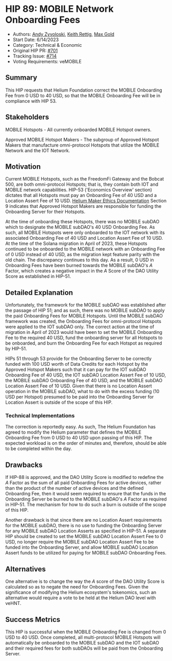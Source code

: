 # HIP 89: MOBILE Network Onboarding Fees 
- Authors: [Andy Zyvoloski](https://github.com/heatedlime), [Keith Rettig](https://github.com/keithrettig), [Max Gold](https://github.com/MaxGold91)
- Start Date: 6/14/2023
- Category: Technical & Economic
- Original HIP PR: [#701](https://github.com/helium/HIP/pull/701)
- Tracking Issue: [#714](https://github.com/helium/HIP/issues/714)
- Voting Requirements: veMOBILE

## Summary
This HIP requests that Helium Foundation correct the MOBILE Onboarding Fee from 0 USD to 40 USD, so that the MOBILE Onboarding Fee will be in compliance with HIP 53. 

## Stakeholders
MOBILE Hotspots - All currently onboarded MOBILE Hotspot owners. 

Approved MOBILE Hotspot Makers - The subgroup of Approved Hotspot Makers that manufacture omni-protocol Hotspots that utilize the MOBILE Network and the IOT Network.  

## Motivation
Current MOBILE Hotspots, such as the FreedomFi Gateway and the Bobcat 500, are both omni-protocol Hotspots; that is, they contain both IOT and MOBILE network capabilities.  HIP-53 ('Economics Overview' section) dictates that all Hotspots must pay an Onboarding Fee of 40 USD and a Location Assert Fee of 10 USD.  [Helium Maker Ethics Documentation](https://docs.helium.com/hotspot-makers/maker-ethics/)  Section 9 indicates that Approved Hotspot Makers are responsible for funding the Onboarding Server for their Hotspots.

At the time of onboarding these Hotspots, there was no MOBILE subDAO which to designate the MOBILE subDAO's 40 USD Onboarding Fee.  As such, all MOBILE Hotspots were only onboarded to the IOT network with its associated Onboarding Fee of 40 USD and Location Assert Fee of 10 USD.  At the time of the Solana migration in April of 2023, these Hotspots continued to be onboarded to the MOBILE network with an Onboarding Fee of 0 USD instead of 40 USD, as the migration kept feature parity with the old chain.  The discrepancy continues to this day.  As a result, 0 USD in Onboarding Fees have been burned towards the MOBILE subDAO's $A$ Factor, which creates a negative impact in the $A$ Score of the DAO Utility Score as established in HIP-51.

## Detailed Explanation
Unfortunately, the framework for the MOBILE subDAO was established after the passage of HIP 51; and as such, there was no MOBILE subDAO to apply the paid Onboarding Fees for MOBILE Hotspots.  Until the MOBILE subDAO framework was created, the Onboarding Fees for omni-protocol Hotspots were applied to the IOT subDAO only.  The correct action at the time of migration in April of 2023 would have been to set the MOBILE Onboarding Fee to the required 40 USD, fund the onboarding server for all Hotspots to be onboarded, and burn the Onboarding Fee for each Hotspot as required by HIP-51.

HIPs 51 through 53 provide for the Onboarding Server to be correctly funded with 100 USD worth of Data Credits for each Hotspot by the Approved Hotspot Makers such that it can pay for the IOT subDAO Onboarding Fee of 40 USD, the IOT subDAO Location Assert Fee of 10 USD, the MOBILE subDAO Onboarding Fee of 40 USD, and the MOBILE subDAO Location Assert Fee of 10 USD.  Given that there is no Location Assert operation in the MOBILE subDAO, what to do with the excess funding (10 USD per Hotspot) presumed to be paid into the Onboarding Server for Location Assert is outside of the scope of this HIP.

### Technical Implementations
The correction is reportedly easy.  As such, The Helium Foundation has agreed to modify the Helium parameter that defines the MOBILE Onboarding Fee from 0 USD to 40 USD upon passing of this HIP.  The expected workload is on the order of minutes and, therefore, should be able to be completed within the day.

## Drawbacks
If HIP-88 is approved, and the DAO Utility Score is modified to redefine the $A$ Factor as the sum of all paid Onboarding Fees for active devices, rather than the product of the number of active devices and the defined Onboarding Fee, then it would seem required to ensure that the funds in the Onboarding Server be burned to the MOBILE subDAO's $A$ Factor as required in HIP-51.  The mechanism for how to do such a burn is outside of the scope of this HIP.

Another drawback is that since there are no Location Assert requirements for the MOBILE subDAO, there is no use to funding the Onboarding Server for any MOBILE subDAO Location Asserts as specified in HIP-51.  A separate HIP should be created to set the MOBILE subDAO Location Assert Fee to 0 USD, no longer require the MOBILE subDAO Location Assert Fee to be funded into the Onboarding Server, and allow MOBILE subDAO Location Assert funds to be utilized for paying for MOBILE subDAO Onboarding Fees.

## Alternatives
One alternative is to change the way the $A$ score of the DAO Utility Score is calculated so as to negate the need for Onboarding Fees.  Given the significance of modifying the Helium ecosystem's tokenomics, such an alternative would require a vote to be held at the Helium DAO level with veHNT.

## Success Metrics
This HIP is successful when the MOBILE Onboarding Fee is changed from 0 USD to 40 USD.  Once completed, all multi-protocol MOBILE Hotspots will automatically be onboarded to the MOBILE subDAO and the IOT subDAO and their required fees for both subDAOs will be paid from the Onboarding Server.
